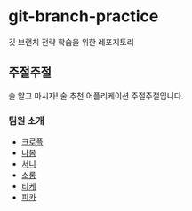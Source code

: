 # git-branch-practice
깃 브랜치 전략 학습을 위한 레포지토리

## 주절주절
술 알고 마시자! 술 추천 어플리케이션 주절주절입니다.

### 팀원 소개

- [크로플](./croffle.md)
- [나봄](./nabom.md)
- [서니](./sunny.md)
- [소롱](./soulg.md)
- [티케](./Tyche.md)
- [피카](./pika96.md)
